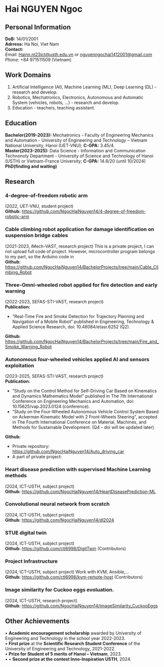 # Hai NGUYEN Ngoc 
## Personal Information
**DoB:** 14/01/2001 <br>
**Adrress:** Ha Noi, Viet Nam <br>
**Contact:** <br>
*Email:* Hainn.m23ict@usth.edu.vn or nguyenngochai1412001@gmail.com <br>
*Phone:* +84 971511509 (Vietnam)
## Work Domains
1. Artificial Intelligence (AI), Machine Learning (ML), Deep Learning (DL) - research and develop.
2. Robotics, Mechatronics, Electronics, Autonomous and Automatic System (vehicles, robots, ...) - research and develop.
3. Education - teachers, teaching assistant.
## Education
**Bachelor(2019-2023):** Mechatronics - Faculty of Engineering Mechanics and Automation - University of Engineering and Technology – Vietnam National University, Hanoi (UET-VNU); **C-GPA:** 3.45/4. <br>
**Master(2023-2025):** Data Science - Information and Communication Technonoly Department - University of Science and Technology of Hanoi (USTH) or Vietnam-France University; **C-GPA:** 14.8/20 (until 10/2024) <br>
**PhD(finding and waiting)**
## Research
### 4-degree-of-freedom robotic arm
(2022, UET-VNU, student project) <br>
**Github:** https://github.com/NgocHaiNguyen14/4-degree-of-freedom-robotic-arm
### Cable climbing robot application for damage identification on suspension bridge cables 
(2021-2023, iMech-VAST, research project) This is a private project, I can not upload full code of project. However, microcontroller program belongs to my part, so the Arduino code in <br>
**Github:** https://github.com/NgocHaiNguyen14/BachelorProjects/tree/main/Cable_Climbing_Robot
### Three-Omni-wheeled robot applied for fire detection and early warning
(2022-2023, SEFAS-STI-VAST, research project) <br>
**Publication:**
- “Real-Time Fire and Smoke Detection for Trajectory Planning and Navigation of a Mobile Robot” published in Engineering, Technology & Applied Science Research, doi: 10.48084/etasr.6252 (Q2).

**Github:** https://github.com/NgocHaiNguyen14/BachelorProjects/tree/main/Fire_and_Smoke_Warning_Robot
###  Autonomous four-wheeled vehicles applied AI and sensors exploitation 
(2023-2025, SEFAS-STI-VAST, research project) <br>
**Publication:**
- “Study on the Control Method for Self-Driving Car Based on Kinematics and Dynamics Mathematics Model” published in The 7th International Conference on Engineering Mechanics and Automation, doi: 10.15625/vap.2023.0124 (conference).
- “Study on the Four-Wheeled Autonomous Vehicle Control System Based on Ackerman Kinematic Model with 2 Front-Wheels Steering”, accepted in The Fourth International Conference on Material, Machines, and Methods for Sustainable Development. (Q4 - doi will be updated later)

**Github:**
  - Private repository: https://github.com/NgocHaiNguyen14/Auto_driving_car
  - A part of private project: 
### Heart disease prediction with supervised Machine Learning methods
(2024, ICT-USTH, subject project) <br>
**Github:** https://github.com/NgocHaiNguyen14/HeartDiseasePrediction-ML
### Convolutional neural network from scratch
(2024, ICT-USTH, subject project) <br>
**Github:** https://github.com/NgocHaiNguyen14/dl2024
### STUE digital twin
(2024, ICT-USTH, subject project) <br>
**Github:** https://github.com/ctl6998/DigitTwin (Contributors)
### Project Infrastructure 
(2024, ICT-USTH, subject project) Work with KVM, Ansible,... <br>
**Github:** https://github.com/ctl6998/kvm-remote-host (Contributors)
### Image similarity for Cuckoo eggs evoluation.
(2024, ICT-USTH, research project) <br>
**Github:** https://github.com/NgocHaiNguyen14/ImageSimilarity_CuckooEggs
## Other Achievements
• **Academic encouragement scholarship** awarded by University of Engineering and Technology in the school year
2022-2023. <br>
• **First prize** at the **Scientific Research Student Conference** of the University of Engineering and Technology,
2021-2022. <br>
• **Prize for Student of 5 merits of Hanoi – Vietnam**, 2023. <br>
• •	**Second prize at the contest Inno-Inspiration USTH**, 2024. <br>

